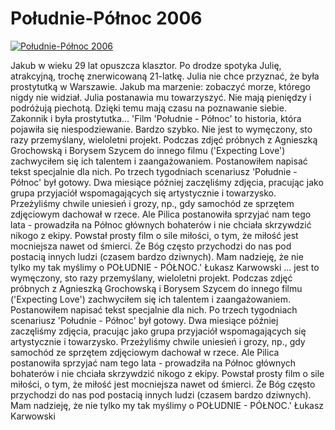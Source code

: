 Południe-Północ 2006 
=============
[![Południe-Północ 2006 ](http://vidos.pl/images/player.gif)](http://vidos.pl/poludnie-polnoc-2006)

 Jakub w wieku 29 lat opuszcza klasztor. Po drodze spotyka Julię, atrakcyjną, trochę znerwicowaną 21-latkę. Julia nie chce przyznać, że była prostytutką w Warszawie. Jakub ma marzenie: zobaczyć morze, którego nigdy nie widział. Julia postanawia mu towarzyszyć. Nie mają pieniędzy i podróżują piechotą. Dzięki temu mają  czasu na poznawanie siebie. Zakonnik i była prostytutka... 'Film 'Południe - Północ' to historia, która pojawiła się niespodziewanie. Bardzo szybko. Nie jest to wymęczony, sto razy przemyślany, wieloletni projekt. Podczas zdjęć próbnych z Agnieszką Grochowską i Borysem Szycem do innego filmu ('Expecting Love') zachwyciłem się ich talentem i zaangażowaniem. Postanowiłem napisać tekst specjalnie dla nich. Po trzech tygodniach scenariusz 'Południe - Północ' był gotowy. Dwa miesiące później zaczęliśmy zdjęcia, pracując jako grupa przyjaciół wspomagających się artystycznie i towarzysko. Przeżyliśmy chwile uniesień i grozy, np., gdy samochód ze sprzętem zdjęciowym dachował w rzece. Ale Pilica postanowiła sprzyjać nam tego lata - prowadziła na Północ głównych bohaterów i nie chciała skrzywdzić nikogo z ekipy. Powstał prosty film o sile miłości, o tym, że miłość jest mocniejsza nawet od śmierci. Że Bóg często przychodzi do nas pod postacią innych ludzi (czasem bardzo dziwnych). Mam nadzieję, że nie tylko my tak myślimy o POŁUDNIE - PÓŁNOC.' Łukasz Karwowski  ... jest to wymęczony, sto razy przemyślany, wieloletni projekt. Podczas zdjęć próbnych z Agnieszką Grochowską i Borysem Szycem do innego filmu ('Expecting Love') zachwyciłem się ich talentem i zaangażowaniem. Postanowiłem napisać tekst specjalnie dla nich. Po trzech tygodniach scenariusz 'Południe - Północ' był gotowy. Dwa miesiące później zaczęliśmy zdjęcia, pracując jako grupa przyjaciół wspomagających się artystycznie i towarzysko. Przeżyliśmy chwile uniesień i grozy, np., gdy samochód ze sprzętem zdjęciowym dachował w rzece. Ale Pilica postanowiła sprzyjać nam tego lata - prowadziła na Północ głównych bohaterów i nie chciała skrzywdzić nikogo z ekipy. Powstał prosty film o sile miłości, o tym, że miłość jest mocniejsza nawet od śmierci. Że Bóg często przychodzi do nas pod postacią innych ludzi (czasem bardzo dziwnych). Mam nadzieję, że nie tylko my tak myślimy o POŁUDNIE - PÓŁNOC.' Łukasz Karwowski
